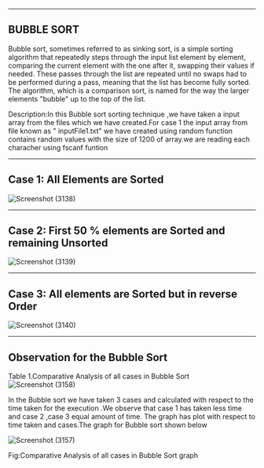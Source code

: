


----------
BUBBLE SORT
----------
Bubble sort, sometimes referred to as sinking sort, is a simple sorting algorithm that repeatedly steps through the input list element by element, comparing the current element with the one after it, swapping their values if needed. These passes through the list are repeated until no swaps had to be performed during a pass, meaning that the list has become fully sorted. The algorithm, which is a comparison sort, is named for the way the larger elements "bubble" up to the top of the list.


Description:In this Bubble sort sorting technique ,we have taken a input array from the files which we have created.For case 1 the input array from file known as " inputFile1.txt" we have created using random function contains random values with the size of 1200 of array.we are reading each characher using fscanf funtion   

-------------------------------
Case 1: All Elements are Sorted
-------------------------------

![Screenshot (3138)](https://user-images.githubusercontent.com/91931504/207940269-b064acf8-eab6-4a61-a8fb-5eb13f7146ab.png)

-------------------------------------------------------------
Case 2: First 50 % elements are Sorted and remaining Unsorted
-------------------------------------------------------------

![Screenshot (3139)](https://user-images.githubusercontent.com/91931504/207940328-19be312c-276d-41b0-9ec5-25c5e9010507.png)

----------------------------------------------------
Case 3: All elements are Sorted but in reverse Order
----------------------------------------------------

![Screenshot (3140)](https://user-images.githubusercontent.com/91931504/207940451-042a646a-c13b-43ce-974f-69c2f20ffc17.png)

-------------------------------
Observation for the Bubble Sort
-------------------------------

Table 1.Comparative Analysis of all cases in Bubble Sort
![Screenshot (3158)](https://user-images.githubusercontent.com/91931504/207944468-6c695c1b-4b03-4af8-80a3-81b43b3e4e57.png)

In the Bubble sort we have taken 3 cases and calculated with respect to the time taken for the execution .We observe that case 1 has taken less time and case 2 ,case 3 equal amount of time. The graph has plot with respect to time taken and cases.The graph for Bubble sort shown below


![Screenshot (3157)](https://user-images.githubusercontent.com/91931504/207944476-d2bc6740-2f42-4217-b308-541841603813.png)

   Fig:Comparative Analysis of all cases in Bubble Sort graph





